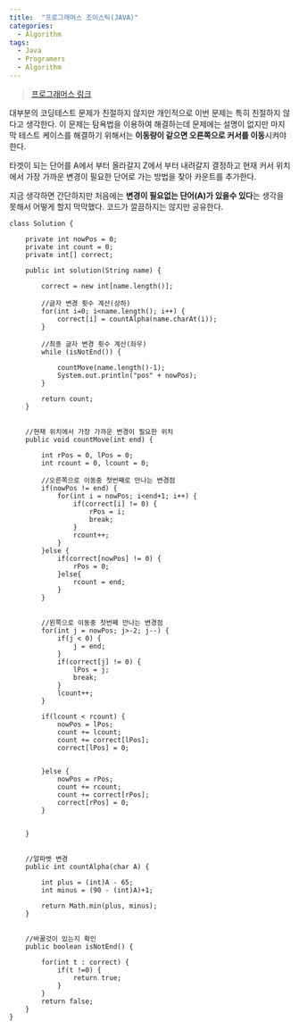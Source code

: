 ```yaml
---
title:  "프로그래머스 조이스틱(JAVA)"
categories:
  - Algorithm
tags:
  - Java
  - Programers
  - Algorithm
---
```


>[프로그래머스 링크](https://programmers.co.kr/learn/courses/30/lessons/42860)

대부분의 코딩테스트 문제가 친절하지 않지만 개인적으로 이번 문제는 특히 친절하지 않다고 생각한다.
이 문제는 탐욕법을 이용하여 해결하는데 문제에는 설명이 없지만
마지막 테스트 케이스를 해결하기 위해서는 **이동량이 같으면 오른쪽으로 커서를 이동**시켜야 한다.

타겟이 되는 단어를 A에서 부터 올라갈지 Z에서 부터 내려갈지 결정하고
현재 커서 위치에서 가장 가까운 변경이 필요한 단어로 가는 방법을 찾아 카운트를 추가한다.

지금 생각하면 간단하지만 처음에는 **변경이 필요없는 단어(A)가 있을수 있다**는 
생각을 못해서 어떻게 할지 막막했다. 코드가 깔끔하지는 않지만 공유한다.


```
class Solution {
	
	private int nowPos = 0;
	private int count = 0;
	private int[] correct;		
	
	public int solution(String name) {
		
		correct = new int[name.length()];
		
		//글자 변경 횟수 계산(상하)
		for(int i=0; i<name.length(); i++) {
			correct[i] = countAlpha(name.charAt(i));	 	    
		}
		
		//최종 글자 변경 횟수 계산(좌우)
		while (isNotEnd()) {
			
			countMove(name.length()-1);
			System.out.println("pos" + nowPos);
		}
		
		return count;
	}
	 
	
	//현재 위치에서 가장 가까운 변경이 필요한 위치
	public void countMove(int end) {
		
		int rPos = 0, lPos = 0;
		int rcount = 0, lcount = 0;
		
		//오른쪽으로 이동중 첫번째로 만나는 변경점
		if(nowPos != end) {	    		
			for(int i = nowPos; i<end+1; i++) {	    		
				if(correct[i] != 0) {
					rPos = i;
					break;
				}
				rcount++;
			}	
		}else {
			if(correct[nowPos] != 0) {
				rPos = 0;	    			
			}else{
				rcount = end;
			}
		}
		
		
		//왼쪽으로 이동중 첫번째 만나는 변경점
		for(int j = nowPos; j>-2; j--) {	    		
			if(j < 0) {
				j = end;	    	
			}
			if(correct[j] != 0) {
				lPos = j;
				break;
			}	    		
			lcount++;
		}	    	
		
		if(lcount < rcount) {                
			nowPos = lPos;
			count += lcount;
			count += correct[lPos];
			correct[lPos] = 0;	    
			
			
		}else {               
			nowPos = rPos;
			count += rcount;
			count += correct[rPos];
			correct[rPos] = 0;	    		
		}
	
		
	}
	
	
	//알파벳 변경
	public int countAlpha(char A) {
		
		int plus = (int)A - 65;
		int minus = (90 - (int)A)+1;	    	
		
		return Math.min(plus, minus);
	}
	
	
	//바꿀것이 있는지 확인
	public boolean isNotEnd() {
	
		for(int t : correct) {
			if(t !=0) {
				return true;
			}
		}	    	
		return false;
	}    
}
```
